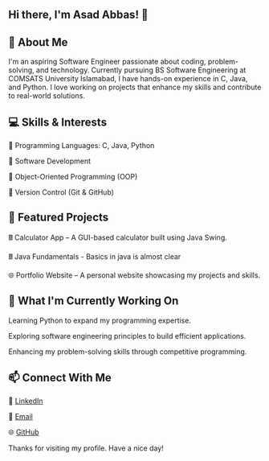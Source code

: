 ## Hi there, I'm Asad Abbas! 👋

## 🚀 About Me

I'm an aspiring Software Engineer passionate about coding, problem-solving, and technology. Currently pursuing BS Software Engineering at COMSATS University Islamabad, I have hands-on experience in C, Java, and Python. I love working on projects that enhance my skills and contribute to real-world solutions.

## 💻 Skills & Interests

🔹 Programming Languages: C, Java, Python

🔹 Software Development

🔹 Object-Oriented Programming (OOP)

🔹 Version Control (Git & GitHub)

## 🌟 Featured Projects

🖩 Calculator App – A GUI-based calculator built using Java Swing.

🖩 Java Fundamentals - Basics in java is almost clear

🌐 Portfolio Website – A personal website showcasing my projects and skills.

## 📌 What I'm Currently Working On

Learning Python to expand my programming expertise.

Exploring software engineering principles to build efficient applications.

Enhancing my problem-solving skills through competitive programming.


## 📫 Connect With Me

💼 [LinkedIn]( linkedin.com/in/asadabbasse2006)

📧 [Email]( asadse2006@gmail.com)

🌐 [GitHub]( asadabbasse2006)

Thanks for visiting my profile. Have a nice day!
